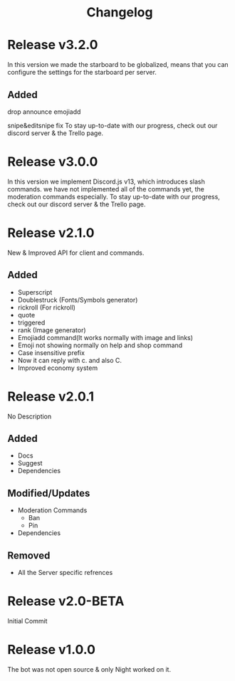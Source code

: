 <h1 align="center">Changelog</h1>

# Release v3.2.0
In this version we made the starboard to be globalized, means that you can configure the settings for the starboard per server.
## Added
drop
announce
emojiadd

snipe&editsnipe fix
To stay up-to-date with our progress, check out our discord server & the Trello page.

# Release v3.0.0
In this version we implement Discord.js v13, which introduces slash commands.
we have not implemented all of the commands yet, the moderation commands especially.
To stay up-to-date with our progress, check out our discord server & the Trello page.

# Release v2.1.0
New & Improved API for client and commands.
## Added

- Superscript
- Doublestruck (Fonts/Symbols generator)
- rickroll (For rickroll)
- quote
- triggered
- rank (Image generator)
- Emojiadd command(It works normally with image and links)
- Emoji not showing normally on help and shop command
- Case insensitive prefix
- Now it can reply with c. and also C.
- Improved economy system

# Release v2.0.1
No Description

## Added
- Docs
- Suggest
- Dependencies

## Modified/Updates
- Moderation Commands 
    - Ban
    - Pin
- Dependencies

## Removed
- All the Server specific refrences

# Release v2.0-BETA
 Initial Commit

# Release v1.0.0
The bot was not open source & only Night worked on it.
